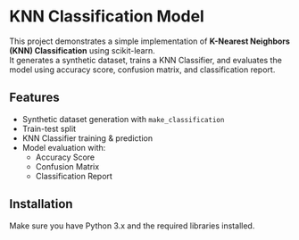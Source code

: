 # KNN Classification Model

This project demonstrates a simple implementation of **K-Nearest Neighbors (KNN) Classification** using scikit-learn.  
It generates a synthetic dataset, trains a KNN Classifier, and evaluates the model using accuracy score, confusion matrix, and classification report.

## Features
- Synthetic dataset generation with `make_classification`
- Train-test split
- KNN Classifier training & prediction
- Model evaluation with:
  - Accuracy Score
  - Confusion Matrix
  - Classification Report

## Installation
Make sure you have Python 3.x and the required libraries installed.

